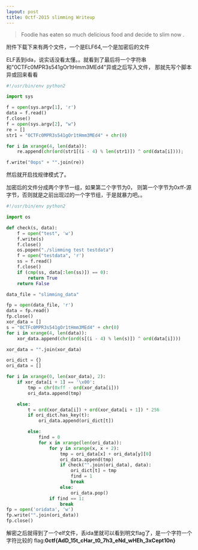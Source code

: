 ```yaml
---
layout: post
title: 0ctf-2015 slimming Writeup
---
```

> Foodie has eaten so much delicious food and decide to slim now .

附件下载下来有两个文件，一个是ELF64,一个是加密后的文件

ELF丢到ida，说实话没看太懂。。就看到了最后将一个字符串和"0CTFc0MPR3s541gOr1tHmm3MEd4"异或之后写入文件， 那就先写个脚本异或回来看看

```python
#!/usr/bin/env python2

import sys

f = open(sys.argv[1], 'r')
data = f.read()
f.close()
f = open(sys.argv[2], "w")
re = []
str1 = "0CTFc0MPR3s541gOr1tHmm3MEd4" + chr(0)

for i in xrange(4, len(data)):
    re.append(chr(ord(str1[(i - 4) % len(str1)]) ^ ord(data[i])));

f.write("0ops" + "".join(re))
```

然后就开启找规律模式了。

加密后的文件分成两个字节一组，如果第二个字节为0， 则第一个字节为0xff-源字节，否则就是之前出现过的一个字节组，于是就暴力吧。。

```python
#!/usr/bin/env python2

import os

def check(s, data):
    f = open("test", 'w')
    f.write(s)
    f.close()
    os.popen("./slimming test testdata")
    f = open("testdata", 'r')
    ss = f.read()
    f.close()
    if (cmp(ss, data[:len(ss)]) == 0):
        return True
    return False

data_file = "slimming_data"

fp = open(data_file, 'r')
data = fp.read()
fp.close()
xor_data = []
s = "0CTFc0MPR3s541gOr1tHmm3MEd4" + chr(0)
for i in xrange(4, len(data)):
    xor_data.append(chr(ord(s[(i - 4) % len(s)]) ^ ord(data[i])))

xor_data = "".join(xor_data)

ori_dict = {}
ori_data = []

for i in xrange(0, len(xor_data), 2):
    if xor_data[i + 1] == '\x00':
        tmp = chr(0xff - ord(xor_data[i]))
        ori_data.append(tmp)

    else:
        t = ord(xor_data[i]) + ord(xor_data[i + 1]) * 256
        if ori_dict.has_key(t):
            ori_data.append(ori_dict[t])

        else:
            find = 0
            for x in xrange(len(ori_data)):
                for y in xrange(x, x + 2):
                    tmp = ori_data[x] + ori_data[y][0]
                    ori_data.append(tmp)
                    if check("".join(ori_data), data):
                        ori_dict[t] = tmp
                        find = 1
                        break
                    else:
                        ori_data.pop()
                if find == 1:
                    break
fp = open('oridata', 'w')
fp.write("".join(ori_data))
fp.close()
```

解密之后就得到了一个elf文件，丢ida里就可以看到明文flag了，是一个字符一个字符比较的
flag:**0ctf{AdD\_15t\_cHar\_t0\_7h3\_eNd\_wHEh\_3xCept10n}**
